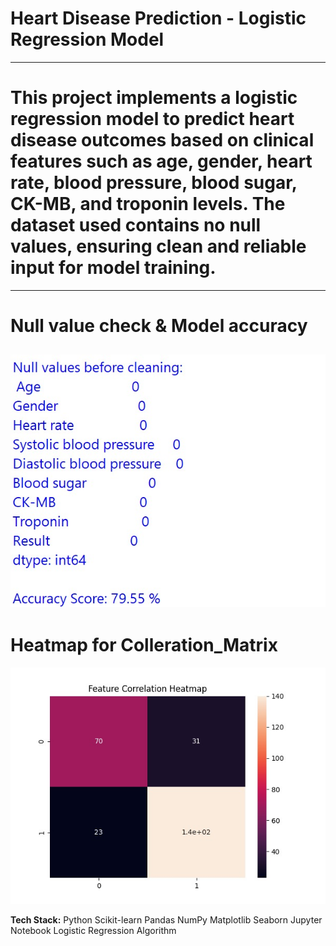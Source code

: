 # Heart Disease Prediction - Logistic Regression Model
---
# This project implements a logistic regression model to predict heart disease outcomes based on clinical features such as age, gender, heart rate, blood pressure, blood sugar, CK-MB, and troponin levels. The dataset used contains no null values, ensuring clean and reliable input for model training.
---
# Null value check & Model accuracy
![img removed by user](https://github.com/Arjjun-S/heart_attack-logisticReggresion/blob/2db5111ef12cbc916c43482d9e9b7d18e5b8843f/preprocessing.jpeg)
---
# Heatmap for Colleration_Matrix
![img removed by user](https://github.com/Arjjun-S/heart_attack-logisticReggresion/blob/2db5111ef12cbc916c43482d9e9b7d18e5b8843f/heatmap.jpeg)

**Tech Stack:** 
Python 
Scikit-learn
Pandas
NumPy
Matplotlib
Seaborn
Jupyter Notebook
Logistic Regression Algorithm

